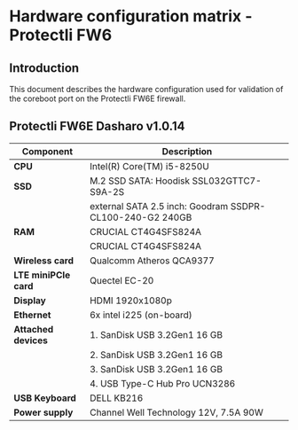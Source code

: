 # Hardware configuration matrix - Protectli FW6

## Introduction

This document describes the hardware configuration used for validation of the
coreboot port on the Protectli FW6E firewall.

## Protectli FW6E Dasharo v1.0.14

| Component              | Description                                              |
|------------------------|----------------------------------------------------------|
| **CPU**                | Intel(R) Core(TM) i5-8250U                               |
| **SSD**                | M.2 SSD SATA: Hoodisk SSL032GTTC7-S9A-2S                 |
|                        | external SATA 2.5 inch: Goodram SSDPR-CL100-240-G2 240GB |
| **RAM**                | CRUCIAL CT4G4SFS824A                                     |
|                        | CRUCIAL CT4G4SFS824A                                     |
| **Wireless card**      | Qualcomm Atheros QCA9377                                 |
| **LTE miniPCIe card**  | Quectel EC-20                                            |
| **Display**            | HDMI 1920x1080p                                          |
| **Ethernet**           | 6x intel i225 (on-board)                                 |
| **Attached devices**   | 1. SanDisk USB 3.2Gen1 16 GB                             |
|                        | 2. SanDisk USB 3.2Gen1 16 GB                             |
|                        | 3. SanDisk USB 3.2Gen1 16 GB                             |
|                        | 4. USB Type-C Hub Pro UCN3286                            |
| **USB Keyboard**       | DELL KB216                                               |
| **Power supply**       | Channel Well Technology 12V, 7.5A 90W                    |
